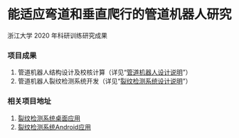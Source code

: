 # 能适应弯道和垂直爬行的管道机器人研究
浙江大学 2020 年科研训练研究成果

### 项目成果
1. 管道机器人结构设计及校核计算（详见“[管道机器人设计说明](管道机器人设计说明.pdf)”）
2. 管道机器人裂纹检测系统开发（详见“[裂纹检测系统设计说明](裂纹检测系统设计说明.pdf)”）

### 相关项目地址
1. [裂纹检测系统桌面应用](https://github.com/WangYf-zju/CrackDetectionSystem)
2. [裂纹检测系统Android应用](https://github.com/WangYf-zju/CrackDetectionMobile)
